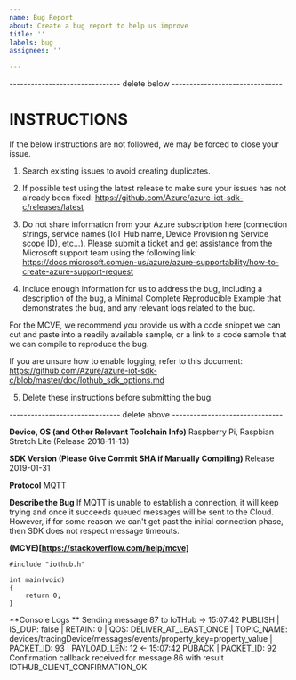 ```yaml
---
name: Bug Report
about: Create a bug report to help us improve
title: ''
labels: bug
assignees: ''

---
```


------------------------------- delete below -------------------------------

INSTRUCTIONS
==========

If the below instructions are not followed, we may be forced to close your issue.

1. Search existing issues to avoid creating duplicates.

2. If possible test using the latest release to make sure your issues has not already been fixed: 
https://github.com/Azure/azure-iot-sdk-c/releases/latest 

3. Do not share information from your Azure subscription here (connection strings, service names (IoT Hub name, Device Provisioning Service scope ID), etc...). Please submit a ticket and get assistance from the Microsoft support team using the following link: 
https://docs.microsoft.com/en-us/azure/azure-supportability/how-to-create-azure-support-request

4. Include enough information for us to address the bug, including a description of the bug, a Minimal Complete Reproducible Example that demonstrates the bug, and any relevant logs related to the bug.  

For the MCVE, we recommend you provide us with a code snippet we can cut and paste into a readily available sample, or a link to a code sample that we can compile to reproduce the bug. 

If you are unsure how to enable logging, refer to this document: https://github.com/Azure/azure-iot-sdk-c/blob/master/doc/Iothub_sdk_options.md

5. Delete these instructions before submitting the bug.

------------------------------- delete above -------------------------------


**Device, OS (and Other Relevant Toolchain Info)**
Raspberry Pi, Raspbian Stretch Lite (Release 2018-11-13)

**SDK Version (Please Give Commit SHA if Manually Compiling)**
Release 2019-01-31

**Protocol**
MQTT

**Describe the Bug**
If MQTT is unable to establish a connection, it will keep trying and once it succeeds queued messages will be sent to the Cloud. However, if for some reason we can't get past the initial connection phase, then SDK does not respect message timeouts. 

**(MCVE)[https://stackoverflow.com/help/mcve]**
```
#include "iothub.h"

int main(void)
{
    return 0;
}
```

**Console Logs **
Sending message 87 to IoTHub
-> 15:07:42 PUBLISH | IS_DUP: false | RETAIN: 0 | QOS: DELIVER_AT_LEAST_ONCE | TOPIC_NAME: devices/tracingDevice/messages/events/property_key=property_value | PACKET_ID: 93 | PAYLOAD_LEN: 12
<- 15:07:42 PUBACK | PACKET_ID: 92
Confirmation callback received for message 86 with result IOTHUB_CLIENT_CONFIRMATION_OK
